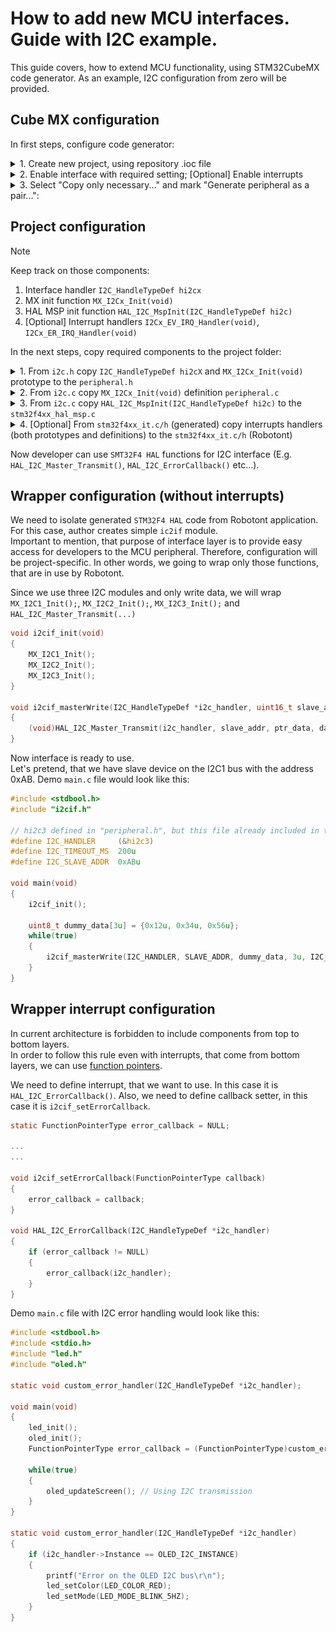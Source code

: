 # How to add new MCU interfaces. Guide with I2C example.

This guide covers, how to extend MCU functionality, using STM32CubeMX code generator.
As an example, I2C configuration from zero will be provided.

## Cube MX configuration

In first steps, configure code generator:
 <details>
    <summary>1. Create new project, using repository .ioc file</br></summary>
    <img align="top" src=".images/i2c_part1.png" width="300">
  </details>

  <details>
    <summary>2. Enable interface with required setting; [Optional] Enable interrupts</br></summary>
      <p float="left">
        <img align="top" src=".images/i2c_part3.png" height="300" />
        <img align="top" src=".images/i2c_part4.png" height="300" /> 
      </p>
  </details>

  <details>
    <summary>3. Select "Copy only necessary..." and mark "Generate peripheral as a pair...":</br></summary>
      <img align="top" src=".images/i2c_part5.png" width="500">
  </details>


## Project configuration

> [!NOTE]  
> Keep track on those components:
> 1. Interface handler `I2C_HandleTypeDef hi2cx`
> 2. MX init function `MX_I2Cx_Init(void)`
> 3. HAL MSP init function `HAL_I2C_MspInit(I2C_HandleTypeDef hi2c)`
> 4. [Optional] Interrupt handlers `I2Cx_EV_IRQ_Handler(void)`, `I2Cx_ER_IRQ_Handler(void)`

In the next steps, copy required components to the project folder:
  <details>
    <summary>1. From <code>i2c.h</code></code> copy <code>I2C_HandleTypeDef hi2cX</code> and <code>MX_I2Cx_Init(void)</code> prototype to the <code>peripheral.h</code></code></br></summary>
    <p float="left">
      <img align="top" src=".images/i2c_part7.png" height="450" />
      <img align="top" src=".images/i2c_part8.png" height="450" /> 
    </p>
  </details> 
  
  <details>
    <summary>2. From <code>i2c.c</code> copy <code>MX_I2Cx_Init(void)</code> definition <code>peripheral.c</code></code></br></summary>
    <img align="top" src=".images/i2c_part9.png" height="450" /> 
  </details> 

  <details>
    <summary>3. From <code>i2c.c</code> copy <code>HAL_I2C_MspInit(I2C_HandleTypeDef hi2c)</code> to the <code>stm32f4xx_hal_msp.c</code></br></summary>
    <img align="top" src=".images/i2c_part10.png" width="800">
  </details> 

  <details>
    <summary>4. [Optional] From <code>stm32f4xx_it.c/h</code> (generated) copy interrupts handlers (both prototypes and definitions) to the <code>stm32f4xx_it.c/h</code> (Robotont)</br></summary>
    <p float="left">
      <img align="top" src=".images/i2c_part11.png" height="450" />
      <img align="top" src=".images/i2c_part12.png" height="450" /> 
    </p>
  </details> 

Now developer can use `SMT32F4 HAL` functions for I2C interface (E.g. `HAL_I2C_Master_Transmit()`, `HAL_I2C_ErrorCallback()` etc...).


## Wrapper configuration (without interrupts)

We need to isolate generated `STM32F4 HAL` code from Robotont application. For this case, author creates simple `ic2if` module. </br>
Important to mention, that purpose of interface layer is to provide easy access for developers to the MCU peripheral. Therefore, configuration will be project-specific. In other words, we going to wrap only those functions, that are in use by Robotont. 

Since we use three I2C modules and only write data, we will wrap `MX_I2C1_Init();`, `MX_I2C2_Init();`, `MX_I2C3_Init();` and `HAL_I2C_Master_Transmit(...)`
```c
void i2cif_init(void)
{
    MX_I2C1_Init();
    MX_I2C2_Init();
    MX_I2C3_Init();
}

void i2cif_masterWrite(I2C_HandleTypeDef *i2c_handler, uint16_t slave_addr, uint8_t *ptr_data, uint16_t data_size, uint32_t timeout_ms)
{
    (void)HAL_I2C_Master_Transmit(i2c_handler, slave_addr, ptr_data, data_size, timeout_ms);
}
```

Now interface is ready to use. </br>
Let's pretend, that we have slave device on the I2C1 bus with the address 0xAB. Demo `main.c` file would look like this:
```c
#include <stdbool.h>
#include "i2cif.h"

// hi2c3 defined in "peripheral.h", but this file already included in the "i2cif.h"
#define I2C_HANDLER     (&hi2c3) 
#define I2C_TIMEOUT_MS  200u
#define I2C_SLAVE_ADDR  0xABu

void main(void)
{
    i2cif_init();

    uint8_t dummy_data[3u] = {0x12u, 0x34u, 0x56u};
    while(true)
    {
        i2cif_masterWrite(I2C_HANDLER, SLAVE_ADDR, dummy_data, 3u, I2C_TIMEOUT_MS);
    }
}
```

## Wrapper interrupt configuration

In current architecture is forbidden to include components from top to bottom layers. </br>
In order to follow this rule even with interrupts, that come from bottom layers, we can use [function pointers](https://www.cprogramming.com/tutorial/function-pointers.html).


We need to define interrupt, that we want to use. In this case it is `HAL_I2C_ErrorCallback()`. 
Also, we need to define callback setter, in this case it is `i2cif_setErrorCallback`.
```c
static FunctionPointerType error_callback = NULL; 

...
...

void i2cif_setErrorCallback(FunctionPointerType callback)
{
    error_callback = callback;
}

void HAL_I2C_ErrorCallback(I2C_HandleTypeDef *i2c_handler)
{
    if (error_callback != NULL)
    {
        error_callback(i2c_handler);
    }
}
```

Demo `main.c` file with I2C error handling would look like this:
```c
#include <stdbool.h>
#include <stdio.h>
#include "led.h"
#include "oled.h"

static void custom_error_handler(I2C_HandleTypeDef *i2c_handler);

void main(void)
{
    led_init();
    oled_init();
    FunctionPointerType error_callback = (FunctionPointerType)custom_error_handler;

    while(true)
    {
        oled_updateScreen(); // Using I2C transmission
    }
}

static void custom_error_handler(I2C_HandleTypeDef *i2c_handler)
{
    if (i2c_handler->Instance == OLED_I2C_INSTANCE)
    {
        printf("Error on the OLED I2C bus\r\n");
        led_setColor(LED_COLOR_RED);
        led_setMode(LED_MODE_BLINK_5HZ);
    }
}
```